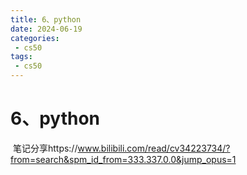 ```yaml
---
title: 6、python
date: 2024-06-19
categories:
 - cs50
tags:
 - cs50
---
```




# 6、python





​			笔记分享https://www.bilibili.com/read/cv34223734/?from=search&spm_id_from=333.337.0.0&jump_opus=1



